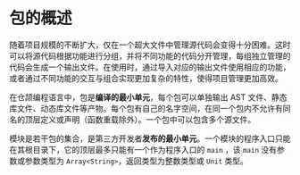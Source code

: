 # 包的概述

随着项目规模的不断扩大，仅在一个超大文件中管理源代码会变得十分困难。这时可以将源代码根据功能进行分组，并将不同功能的代码分开管理，每组独立管理的代码会生成一个输出文件。在使用时，通过导入对应的输出文件使用相应的功能，或者通过不同功能的交互与组合实现更加复杂的特性，使得项目管理更加高效。

在仓颉编程语言中，包是**编译的最小单元**，每个包可以单独输出 AST 文件、静态库文件、动态库文件等产物。每个包有自己的名字空间，在同一个包内不允许有同名的顶层定义或声明（函数重载除外）。一个包中可以包含多个源文件。

模块是若干包的集合，是第三方开发者**发布的最小单元**。一个模块的程序入口只能在其根目录下，它的顶层最多只能有一个作为程序入口的 `main` ，该 `main` 没有参数或参数类型为 `Array<String>`，返回类型为整数类型或 `Unit` 类型。
